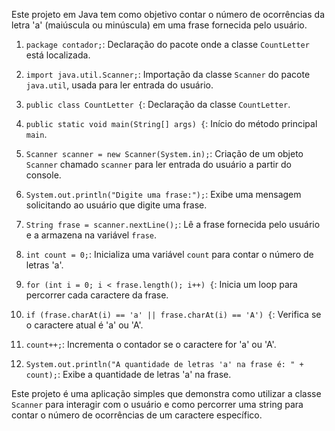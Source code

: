 Este projeto em Java tem como objetivo contar o número de ocorrências da letra 'a' (maiúscula ou minúscula) em uma frase fornecida pelo usuário.

1. `package contador;`: Declaração do pacote onde a classe `CountLetter` está localizada.

2. `import java.util.Scanner;`: Importação da classe `Scanner` do pacote `java.util`, usada para ler entrada do usuário.

3. `public class CountLetter {`: Declaração da classe `CountLetter`.

4. `public static void main(String[] args) {`: Início do método principal `main`.

5. `Scanner scanner = new Scanner(System.in);`: Criação de um objeto `Scanner` chamado `scanner` para ler entrada do usuário a partir do console.

6. `System.out.println("Digite uma frase:");`: Exibe uma mensagem solicitando ao usuário que digite uma frase.

7. `String frase = scanner.nextLine();`: Lê a frase fornecida pelo usuário e a armazena na variável `frase`.

8. `int count = 0;`: Inicializa uma variável `count` para contar o número de letras 'a'.

9. `for (int i = 0; i < frase.length(); i++) {`: Inicia um loop para percorrer cada caractere da frase.

10. `if (frase.charAt(i) == 'a' || frase.charAt(i) == 'A') {`: Verifica se o caractere atual é 'a' ou 'A'.

11. `count++;`: Incrementa o contador se o caractere for 'a' ou 'A'.

12. `System.out.println("A quantidade de letras 'a' na frase é: " + count);`: Exibe a quantidade de letras 'a' na frase.

Este projeto é uma aplicação simples que demonstra como utilizar a classe `Scanner` para interagir com o usuário e como percorrer uma string para contar o número de ocorrências de um caractere específico.
